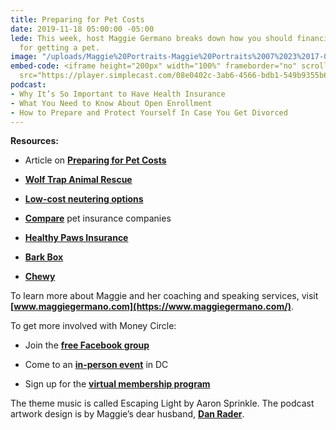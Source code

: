 ```yaml
---
title: Preparing for Pet Costs
date: 2019-11-18 05:00:00 -05:00
lede: This week, host Maggie Germano breaks down how you should financially prepare
  for getting a pet.
image: "/uploads/Maggie%20Portraits-Maggie%20Portraits%2007%2023%2017-0018.jpg"
embed-code: <iframe height="200px" width="100%" frameborder="no" scrolling="no" seamless
  src="https://player.simplecast.com/08e0402c-3ab6-4566-bdb1-549b9355b603?dark=false"></iframe>
podcast:
- Why It’s So Important to Have Health Insurance
- What You Need to Know About Open Enrollment
- How to Prepare and Protect Yourself In Case You Get Divorced
---
```


**Resources:**

* Article on **[Preparing for Pet Costs](https://www.maggiegermano.com/blog/financially-preparing-to-get-a-pet/)**

* **[Wolf Trap Animal Rescue](https://wolftrapanimalrescue.com/)**

* **[Low-cost neutering options](https://www.aspca.org/pet-care/general-pet-care/low-cost-spayneuter-programs)**

* **[Compare](https://www.petinsurancereview.com/dog-insurance)** pet insurance companies

* **[Healthy Paws Insurance](http://refer.healthypawspetinsurance.com/Mary94)**

* **[Bark Box](http://www.barkbox.com/r/4T4XNS07YN)**

* **[Chewy](https://dashboard.simplecast.com/episodes/www.chewy.com)**

To learn more about Maggie and her coaching and speaking services, visit **[www.maggiegermano.com](https://www.maggiegermano.com/)**.

To get more involved with Money Circle:

* Join the **[free Facebook group](https://www.facebook.com/groups/MoneyCircleGroup)**

* Come to an **[in-person event](https://www.maggiegermano.com/moneycircle/)** in DC

* Sign up for the **[virtual membership program](https://maggiegermano.podia.com/inner-circle)**

The theme music is called Escaping Light by Aaron Sprinkle. The podcast artwork design is by Maggie’s dear husband, **[Dan Rader](https://danrdesign.com/)**.
